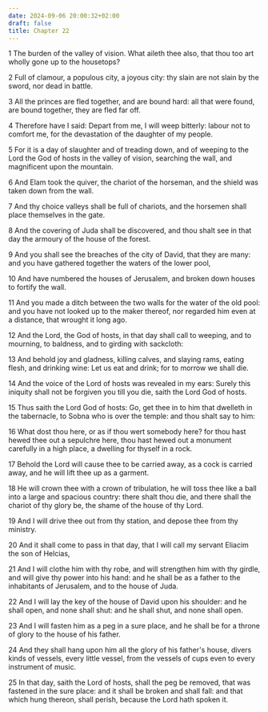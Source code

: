 ```yaml
---
date: 2024-09-06 20:00:32+02:00
draft: false
title: Chapter 22
---
```




1 The burden of the valley of vision. What aileth thee also, that thou too art wholly gone up to the housetops?

2 Full of clamour, a populous city, a joyous city: thy slain are not slain by the sword, nor dead in battle.

3 All the princes are fled together, and are bound hard: all that were found, are bound together, they are fled far off.

4 Therefore have I said: Depart from me, I will weep bitterly: labour not to comfort me, for the devastation of the daughter of my people.

5 For it is a day of slaughter and of treading down, and of weeping to the Lord the God of hosts in the valley of vision, searching the wall, and magnificent upon the mountain.

6 And Elam took the quiver, the chariot of the horseman, and the shield was taken down from the wall.

7 And thy choice valleys shall be full of chariots, and the horsemen shall place themselves in the gate.

8 And the covering of Juda shall be discovered, and thou shalt see in that day the armoury of the house of the forest.

9 And you shall see the breaches of the city of David, that they are many: and you have gathered together the waters of the lower pool,

10 And have numbered the houses of Jerusalem, and broken down houses to fortify the wall.

11 And you made a ditch between the two walls for the water of the old pool: and you have not looked up to the maker thereof, nor regarded him even at a distance, that wrought it long ago.

12 And the Lord, the God of hosts, in that day shall call to weeping, and to mourning, to baldness, and to girding with sackcloth:

13 And behold joy and gladness, killing calves, and slaying rams, eating flesh, and drinking wine: Let us eat and drink; for to morrow we shall die.

14 And the voice of the Lord of hosts was revealed in my ears: Surely this iniquity shall not be forgiven you till you die, saith the Lord God of hosts.

15 Thus saith the Lord God of hosts: Go, get thee in to him that dwelleth in the tabernacle, to Sobna who is over the temple: and thou shalt say to him:

16 What dost thou here, or as if thou wert somebody here? for thou hast hewed thee out a sepulchre here, thou hast hewed out a monument carefully in a high place, a dwelling for thyself in a rock.

17 Behold the Lord will cause thee to be carried away, as a cock is carried away, and he will lift thee up as a garment.

18 He will crown thee with a crown of tribulation, he will toss thee like a ball into a large and spacious country: there shalt thou die, and there shall the chariot of thy glory be, the shame of the house of thy Lord.

19 And I will drive thee out from thy station, and depose thee from thy ministry.

20 And it shall come to pass in that day, that I will call my servant Eliacim the son of Helcias,

21 And I will clothe him with thy robe, and will strengthen him with thy girdle, and will give thy power into his hand: and he shall be as a father to the inhabitants of Jerusalem, and to the house of Juda.

22 And I will lay the key of the house of David upon his shoulder: and he shall open, and none shall shut: and he shall shut, and none shall open.

23 And I will fasten him as a peg in a sure place, and he shall be for a throne of glory to the house of his father.

24 And they shall hang upon him all the glory of his father's house, divers kinds of vessels, every little vessel, from the vessels of cups even to every instrument of music.

25 In that day, saith the Lord of hosts, shall the peg be removed, that was fastened in the sure place: and it shall be broken and shall fall: and that which hung thereon, shall perish, because the Lord hath spoken it.


